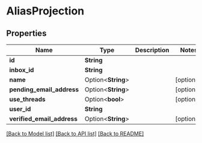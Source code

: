 # AliasProjection

## Properties

Name | Type | Description | Notes
------------ | ------------- | ------------- | -------------
**id** | **String** |  | 
**inbox_id** | **String** |  | 
**name** | Option<**String**> |  | [optional]
**pending_email_address** | Option<**String**> |  | [optional]
**use_threads** | Option<**bool**> |  | [optional]
**user_id** | **String** |  | 
**verified_email_address** | Option<**String**> |  | [optional]

[[Back to Model list]](../README.md#documentation-for-models) [[Back to API list]](../README.md#documentation-for-api-endpoints) [[Back to README]](../README.md)


